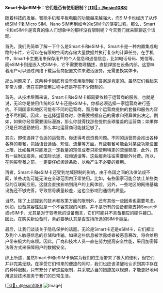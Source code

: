 **Smart卡与eSIM卡：它们是否有使用限制？[[TG💪+ @esim1088](https://t.me/s/esim1088)]**

随着科技的发展，智能手机和平板电脑的功能越来越强大，而SIM卡也经历了从传统SIM卡到Micro SIM、Nano SIM再到如今的eSIM卡的演变过程。那么，Smart卡和eSIM卡是否真的像人们想象中的那样没有限制呢？今天我们就来聊聊这个话题。

首先，我们先简单了解一下什么是Smart卡和eSIM卡。Smart卡是一种内置集成电路的卡片，它可以在有限的空间内存储大量数据并执行复杂的计算任务。在手机中，Smart卡主要用来保存用户的个人信息和通信信息，比如电话号码、短信等。而eSIM卡则是嵌入式SIM卡，它不需要物理插拔，直接焊接在设备内部。这意味着用户可以通过网络下载运营商配置文件来激活服务，无需更换实体卡。

那么问题来了，这两种卡到底有没有使用限制呢？答案是肯定的。虽然它们看起来非常方便，但在实际使用过程中还是存在不少限制的。

首先，从技术层面来说，Smart卡和eSIM卡都需要依赖于运营商的服务。也就是说，无论你是使用传统的SIM卡还是eSIM卡，你都必须选择一家运营商进行签约。不同国家和地区可能有不同的运营商，而且每个运营商提供的套餐和服务内容也不尽相同。因此，在选择运营商时，你需要根据自己的需求和预算做出决定。例如，如果你经常需要国际漫游，那么你就得找那些提供全球覆盖的运营商；如果你只是日常通勤使用，那么本地运营商可能就足够了。

其次，即使选择了合适的运营商，你还得考虑资费问题。不同的运营商会推出各种各样的套餐，包括语音通话、短信、流量等方面。有些套餐可能会对某些功能设置上限，比如每月只能发送一定数量的短信或者只能使用特定的流量额度。此外，还有一些附加服务，如国际长途、视频通话等，这些服务往往需要额外付费。所以，在购买套餐之前，一定要仔细阅读条款，以免产生不必要的费用。

再者，Smart卡和eSIM卡还受到地域限制的影响。由于各国之间的法律法规不同，某些功能可能无法在全球范围内正常使用。比如，有些国家可能会禁止某些类型的互联网应用，这就会直接影响到用户的上网体验。另外，一些地区的网络基础设施还不够完善，导致信号质量较差，这也会影响到通信的质量。

当然，除了上述提到的技术和政策方面的限制外，还有其他一些因素也需要考虑。例如，设备兼容性就是一个不容忽视的问题。并不是所有的设备都能支持Smart卡或eSIM卡，尤其是对于较老款的设备而言，它们可能并不具备相应的硬件接口。因此，在购买新设备时，务必要确认其是否支持所选的SIM卡类型。

最后，让我们谈谈关于隐私保护的话题。无论是Smart卡还是eSIM卡，它们都涉及到个人敏感信息的存储和传输。如果这些信息被泄露或者被恶意篡改，将会给用户带来极大的麻烦。因此，厂商和技术人员一直在努力提高安全性能，采用加密算法等方式来保障用户的数据安全。

综上所述，虽然Smart卡和eSIM卡确实为我们的生活带来了极大的便利，但它们并非完美无缺。在享受它们带来的便捷的同时，我们也应该清醒地认识到其中存在的种种限制。只有充分了解这些限制，并采取适当的措施加以规避，才能更好地利用这些技术服务于我们的日常生活。

[[TG💪+ @esim1088](https://t.me/s/esim1088) ![Image](https://i.postimg.cc/4NQfJmqS/Snipaste-2025-05-13-00-14-12.png)]